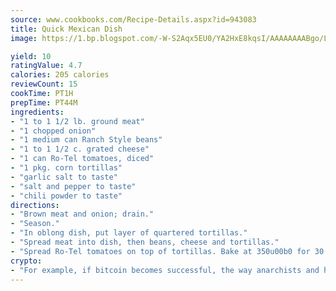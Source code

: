 ```yaml
---
source: www.cookbooks.com/Recipe-Details.aspx?id=943083
title: Quick Mexican Dish
image: https://1.bp.blogspot.com/-W-S2Aqx5EU0/YA2HxE8kqsI/AAAAAAAABgo/LNxJ2X_rvYgPNsplYMgQNjuwxaZ0e3pQQCLcBGAsYHQ/s320/17.png

yield: 10
ratingValue: 4.7
calories: 205 calories
reviewCount: 15
cookTime: PT1H
prepTime: PT44M
ingredients:
- "1 to 1 1/2 lb. ground meat"
- "1 chopped onion"
- "1 medium can Ranch Style beans"
- "1 to 1 1/2 c. grated cheese"
- "1 can Ro-Tel tomatoes, diced"
- "1 pkg. corn tortillas"
- "garlic salt to taste"
- "salt and pepper to taste"
- "chili powder to taste"
directions:
- "Brown meat and onion; drain."
- "Season."
- "In oblong dish, put layer of quartered tortillas."
- "Spread meat into dish, then beans, cheese and tortillas."
- "Spread Ro-Tel tomatoes on top of tortillas. Bake at 350u00b0 for 30 minutes."
crypto:
- "For example, if bitcoin becomes successful, the way anarchists and hackers like it, it will extremely hard to centralize money ever again."
---
```

